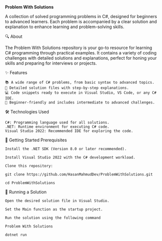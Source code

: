 **Problem With Solutions**

A collection of solved programming problems in C#, designed for beginners to advanced learners. Each problem is accompanied by a clear solution and explanation to enhance learning and problem-solving skills.

🔍 About

The Problem With Solutions repository is your go-to resource for learning C# programming through practical examples. It contains a variety of coding challenges with detailed solutions and explanations, perfect for honing your skills and preparing for interviews or projects.

✨ Features

    📚 A wide range of C# problems, from basic syntax to advanced topics.
    📝 Detailed solution files with step-by-step explanations.
    💻 Code snippets ready to execute in Visual Studio, VS Code, or any C# IDE.
    🚀 Beginner-friendly and includes intermediate to advanced challenges.

🛠️ Technologies Used

    C#: Programming language used for all solutions.
    .NET: Runtime environment for executing C# code.
    Visual Studio 2022: Recommended IDE for exploring the code.

🚀 Getting Started
Prerequisites

    Install the .NET SDK (Version 8.0 or later recommended).

    Install Visual Studio 2022 with the C# development workload.

    Clone this repository:

    git clone https://github.com/HasanMahmudDev/ProblemWithSolutions.git
    
    cd ProblemWithSolutions

🏃 Running a Solution

    Open the desired solution file in Visual Studio.
    
    Set the Main function as the startup project.

    Run the solution using the following command
    
    Problem With Solutions
    
    dotnet run

